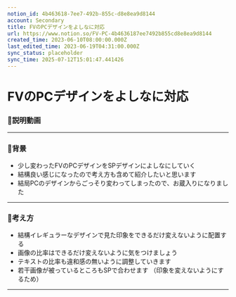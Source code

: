 ```yaml
---
notion_id: 4b463618-7ee7-492b-855c-d8e8ea9d8144
account: Secondary
title: FVのPCデザインをよしなに対応
url: https://www.notion.so/FV-PC-4b4636187ee7492b855cd8e8ea9d8144
created_time: 2023-06-10T08:00:00.000Z
last_edited_time: 2023-06-19T04:31:00.000Z
sync_status: placeholder
sync_time: 2025-07-12T15:01:47.441426
---
```

# FVのPCデザインをよしなに対応

### 🔹説明動画
---
### 🔹背景
- 少し変わったFVのPCデザインをSPデザインによしなにしていく
- 結構良い感じになったので考え方も含めて紹介したいと思います
- 結局PCのデザインからごっそり変わってしまったので、お蔵入りになりました
---
### 🔹考え方
- 結構イレギュラーなデザインで見た印象をできるだけ変えないように配置する
- 画像の比率はできるだけ変えないように気をつけましょう
- テキストの比率も違和感の無いように調整していきます
- 若干画像が被っているところもSPで合わせます
（印象を変えないようにするため）
---
